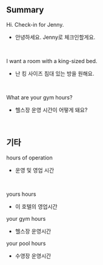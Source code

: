 ## Summary

Hi. Check-in for Jenny.
- 안녕하세요. Jenny로 체크인할게요.

<br>

I want a room with a king-sized bed.
- 난 킹 사이즈 침대 있는 방을 원해요.

<br>

What are your gym hours?
- 헬스장 운영 시간이 어떻게 돼요?

<br>

## 기타

hours of operation
- 운영 및 영업 시간

<br>

yours hours
- 이 호텔의 영업시간

your gym hours
- 헬스장 운영시간

your pool hours
- 수영장 운영시간
